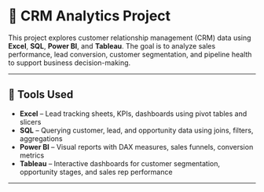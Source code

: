# 🤝 CRM Analytics Project

This project explores customer relationship management (CRM) data using **Excel**, **SQL**, **Power BI**, and **Tableau**. 
The goal is to analyze sales performance, lead conversion, customer segmentation, and pipeline health to support business decision-making.

---

## 🔧 Tools Used

- **Excel** – Lead tracking sheets, KPIs, dashboards using pivot tables and slicers  
- **SQL** – Querying customer, lead, and opportunity data using joins, filters, aggregations  
- **Power BI** – Visual reports with DAX measures, sales funnels, conversion metrics  
- **Tableau** – Interactive dashboards for customer segmentation, opportunity stages, and sales rep performance  

---



